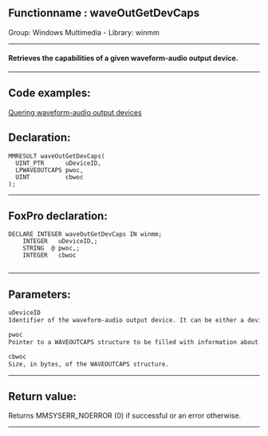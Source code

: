 <link rel="stylesheet" type="text/css" href="../../css/win32api.css">  
<link rel="stylesheet" href="https://cdnjs.cloudflare.com/ajax/libs/font-awesome/4.7.0/css/font-awesome.min.css">

## Functionname : waveOutGetDevCaps
Group: Windows Multimedia - Library: winmm    
***  


#### Retrieves the capabilities of a given waveform-audio output device.
***  


## Code examples:
[Quering waveform-audio output devices](../../samples/sample_393.md)  

## Declaration:
```foxpro  
MMRESULT waveOutGetDevCaps(
  UINT_PTR      uDeviceID,
  LPWAVEOUTCAPS pwoc,
  UINT          cbwoc
);  
```  
***  


## FoxPro declaration:
```foxpro  
DECLARE INTEGER waveOutGetDevCaps IN winmm;
	INTEGER   uDeviceID,;
	STRING  @ pwoc,;
	INTEGER   cbwoc
  
```  
***  


## Parameters:
```txt  
uDeviceID
Identifier of the waveform-audio output device. It can be either a device identifier or a handle of an open waveform-audio output device.

pwoc
Pointer to a WAVEOUTCAPS structure to be filled with information about the capabilities of the device.

cbwoc
Size, in bytes, of the WAVEOUTCAPS structure.  
```  
***  


## Return value:
Returns MMSYSERR_NOERROR (0) if successful or an error otherwise.  
***  

